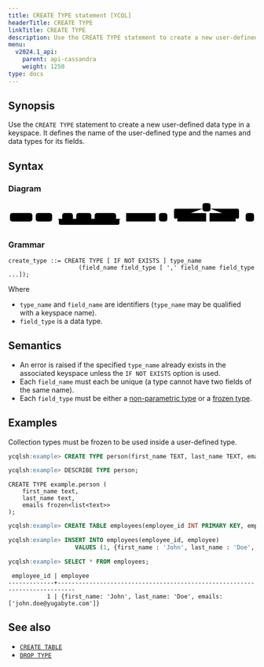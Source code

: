 ```yaml
---
title: CREATE TYPE statement [YCQL]
headerTitle: CREATE TYPE
linkTitle: CREATE TYPE
description: Use the CREATE TYPE statement to create a new user-defined data type in a keyspace.
menu:
  v2024.1_api:
    parent: api-cassandra
    weight: 1250
type: docs
---
```


## Synopsis

Use the `CREATE TYPE` statement to create a new user-defined data type in a keyspace.  It defines the name of the user-defined type and the names and data types for its fields.

## Syntax

### Diagram

<svg class="rrdiagram" version="1.1" xmlns:xlink="http://www.w3.org/1999/xlink" xmlns="http://www.w3.org/2000/svg" width="739" height="80" viewbox="0 0 739 80"><path class="connector" d="M0 52h5m67 0h10m49 0h30m32 0h10m45 0h10m64 0h20m-196 0q5 0 5 5v8q0 5 5 5h171q5 0 5-5v-8q0-5 5-5m5 0h10m88 0h10m25 0h30m-5 0q-5 0-5-5v-20q0-5 5-5h80m24 0h80q5 0 5 5v20q0 5-5 5m-93 0h10m78 0h30m25 0h5"/><rect class="literal" x="5" y="35" width="67" height="25" rx="7"/><text class="text" x="15" y="52">CREATE</text><rect class="literal" x="82" y="35" width="49" height="25" rx="7"/><text class="text" x="92" y="52">TYPE</text><rect class="literal" x="161" y="35" width="32" height="25" rx="7"/><text class="text" x="171" y="52">IF</text><rect class="literal" x="203" y="35" width="45" height="25" rx="7"/><text class="text" x="213" y="52">NOT</text><rect class="literal" x="258" y="35" width="64" height="25" rx="7"/><text class="text" x="268" y="52">EXISTS</text><a xlink:href="../grammar_diagrams#type-name"><rect class="rule" x="352" y="35" width="88" height="25"/><text class="text" x="362" y="52">type_name</text></a><rect class="literal" x="450" y="35" width="25" height="25" rx="7"/><text class="text" x="460" y="52">(</text><rect class="literal" x="580" y="5" width="24" height="25" rx="7"/><text class="text" x="590" y="22">,</text><a xlink:href="../grammar_diagrams#field-name"><rect class="rule" x="505" y="35" width="86" height="25"/><text class="text" x="515" y="52">field_name</text></a><a xlink:href="../grammar_diagrams#field-type"><rect class="rule" x="601" y="35" width="78" height="25"/><text class="text" x="611" y="52">field_type</text></a><rect class="literal" x="709" y="35" width="25" height="25" rx="7"/><text class="text" x="719" y="52">)</text></svg>

### Grammar

```ebnf
create_type ::= CREATE TYPE [ IF NOT EXISTS ] type_name
                    (field_name field_type [ ',' field_name field_type ...]);
```

Where

- `type_name` and `field_name` are identifiers (`type_name` may be qualified with a keyspace name).
- `field_type` is a data type.

## Semantics

- An error is raised if the specified `type_name` already exists in the associated keyspace unless the `IF NOT EXISTS` option is used.
- Each `field_name` must each be unique (a type cannot have two fields of the same name).
- Each `field_type` must be either a [non-parametric type](../#data-types) or a [frozen type](../type_frozen).

## Examples

Collection types must be frozen to be used inside a user-defined type.

```sql
ycqlsh:example> CREATE TYPE person(first_name TEXT, last_name TEXT, emails FROZEN<LIST<TEXT>>);
```

```sql
ycqlsh:example> DESCRIBE TYPE person;
```

```output
CREATE TYPE example.person (
    first_name text,
    last_name text,
    emails frozen<list<text>>
);
```

```sql
ycqlsh:example> CREATE TABLE employees(employee_id INT PRIMARY KEY, employee person);
```

```sql
ycqlsh:example> INSERT INTO employees(employee_id, employee)
                   VALUES (1, {first_name : 'John', last_name : 'Doe', emails : ['jdoe@example.com']});
```

```sql
ycqlsh:example> SELECT * FROM employees;
```

```output
 employee_id | employee
-------------+---------------------------------------------------------------------------
           1 | {first_name: 'John', last_name: 'Doe', emails: ['john.doe@yugabyte.com']}

```

## See also

- [`CREATE TABLE`](../ddl_create_table)
- [`DROP TYPE`](../ddl_drop_type)
